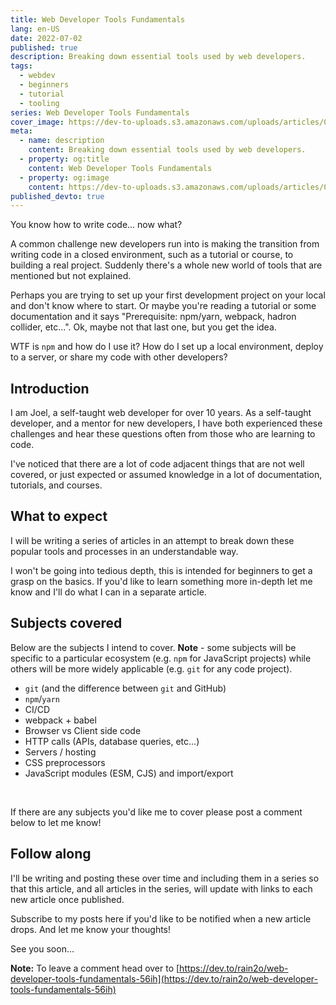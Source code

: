 ```yaml
---
title: Web Developer Tools Fundamentals
lang: en-US
date: 2022-07-02
published: true
description: Breaking down essential tools used by web developers.
tags:
  - webdev
  - beginners
  - tutorial
  - tooling
series: Web Developer Tools Fundamentals
cover_image: https://dev-to-uploads.s3.amazonaws.com/uploads/articles/0shsdmlqtsgxx32s0m9h.jpg
meta:
  - name: description
    content: Breaking down essential tools used by web developers.
  - property: og:title
    content: Web Developer Tools Fundamentals
  - property: og:image
    content: https://dev-to-uploads.s3.amazonaws.com/uploads/articles/0shsdmlqtsgxx32s0m9h.jpg
published_devto: true
---
```


You know how to write code... now what?

A common challenge new developers run into is making the transition from writing code in a closed environment, such as a tutorial or course, to building a real project. Suddenly there's a whole new world of tools that are mentioned but not explained.

Perhaps you are trying to set up your first development project on your local and don't know where to start. Or maybe you're reading a tutorial or some documentation and it says "Prerequisite: npm/yarn, webpack, hadron collider, etc...". Ok, maybe not that last one, but you get the idea.

WTF is `npm` and how do I use it? How do I set up a local environment, deploy to a server, or share my code with other developers?

## Introduction

I am Joel, a self-taught web developer for over 10 years. As a self-taught developer, and a mentor for new developers, I have both experienced these challenges and hear these questions often from those who are learning to code.

I've noticed that there are a lot of code adjacent things that are not well covered, or just expected or assumed knowledge in a lot of documentation, tutorials, and courses.

## What to expect

I will be writing a series of articles in an attempt to break down these popular tools and processes in an understandable way.

I won't be going into tedious depth, this is intended for beginners to get a grasp on the basics. If you'd like to learn something more in-depth let me know and I'll do what I can in a separate article.

## Subjects covered

Below are the subjects I intend to cover. **Note** - some subjects will be specific to a particular ecosystem (e.g. `npm` for JavaScript projects) while others will be more widely applicable (e.g. `git` for any code project).

* `git` (and the difference between `git` and GitHub)
* `npm`/`yarn`
* CI/CD
* webpack + babel
* Browser vs Client side code
* HTTP calls (APIs, database queries, etc...)
* Servers / hosting
* CSS preprocessors
* JavaScript modules (ESM, CJS) and import/export

<br />

If there are any subjects you'd like me to cover please post a comment below to let me know!

## Follow along

I'll be writing and posting these over time and including them in a series so that this article, and all articles in the series, will update with links to each new article once published.

Subscribe to my posts here if you'd like to be notified when a new article drops. And let me know your thoughts!

See you soon...

**Note:** To leave a comment head over to [https://dev.to/rain2o/web-developer-tools-fundamentals-56ih](https://dev.to/rain2o/web-developer-tools-fundamentals-56ih)
